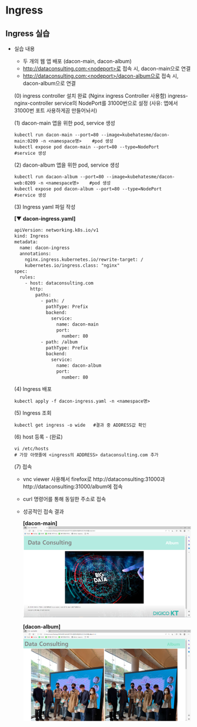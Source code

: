 # Ingress

## Ingress 실습
- 실습 내용
  - 두 개의 웹 앱 배포 (dacon-main, dacon-album)
  - http://dataconsulting.com:<nodeport>로 접속 시, dacon-main으로 연결
  - http://dataconsulting.com:<nodeport>/dacon-album으로 접속 시, dacon-album으로 연결
  
  (0) ingress controller 설치 완료 (Nginx ingress Controller 사용함)
      ingress-nginx-controller service의 NodePort를 31000번으로 설정 (사유: 앱에서 31000번 포트 사용하게끔 만들어놔서)
  
  (1) dacon-main 앱을 위한 pod, service 생성
  ```
  kubectl run dacon-main --port=80 --image=kubehatesme/dacon-main:0209 -n <namespace명>    #pod 생성
  kubectl expose pod dacon-main --port=80 --type=NodePort      #service 생성
  ```
  
  (2) dacon-album 앱을 위한 pod, service 생성
  ```
  kubectl run dacaon-album --port=80 --image=kubehatesme/dacon-web:0209 -n <namespace명>    #pod 생성
  kubectl expose pod dacon-album --port=80 --type=NodePort     #service 생성
  ```
  
  (3) Ingress yaml 파일 작성
  
  **[▼ dacon-ingress.yaml]**
  
  ```
  apiVersion: networking.k8s.io/v1
  kind: Ingress
  metadata:
    name: dacon-ingress
    annotations:
      nginx.ingress.kubernetes.io/rewrite-target: /
      kubernetes.io/ingress.class: "nginx"
  spec:
    rules:
      - host: dataconsulting.com
        http:
          paths:
            - path: /
              pathType: Prefix
              backend:
                service:
                  name: dacon-main
                  port:
                    number: 80
            - path: /album
              pathType: Prefix
              backend:
                service:
                  name: dacon-album
                  port:
                    number: 80
  ```
  
  (4) Ingress 배포
  ```
  kubectl apply -f dacon-ingress.yaml -n <namespace명>
  ```
  
  (5) Ingress 조회
  ```
  kubectl get ingress -o wide   #결과 중 ADDRESS값 확인
  ```
  
  (6) host 등록 - (완료)
  ```
  vi /etc/hosts
  # 가장 아랫줄에 <ingress의 ADDRESS> dataconsulting.com 추가
  ```
  
  (7) 접속
    - vnc viewer 사용해서 firefox로 http://dataconsulting:31000과 http://dataconsulting:31000/album에 접속
    - curl 명령어를 통해 동일한 주소로 접속
    - 성공적인 접속 결과  
  
      **[dacon-main]**  
      ![](https://github.com/KubeHatesMe/datacon-k8s/blob/master/image/dacon-main.PNG?raw=true)  
  
      **[dacon-album]**  
      ![](https://github.com/KubeHatesMe/datacon-k8s/blob/master/image/dacon-album.PNG?raw=true)
